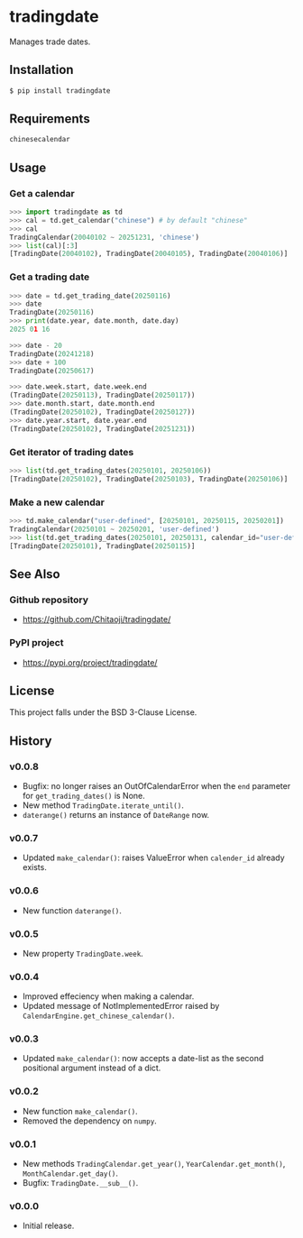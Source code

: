 # tradingdate
Manages trade dates.

## Installation
```sh
$ pip install tradingdate
```

## Requirements
```txt
chinesecalendar
```
## Usage
### Get a calendar
```py
>>> import tradingdate as td
>>> cal = td.get_calendar("chinese") # by default "chinese"
>>> cal
TradingCalendar(20040102 ~ 20251231, 'chinese')
>>> list(cal)[:3]
[TradingDate(20040102), TradingDate(20040105), TradingDate(20040106)]
```

### Get a trading date
```py
>>> date = td.get_trading_date(20250116)
>>> date
TradingDate(20250116)
>>> print(date.year, date.month, date.day)
2025 01 16

>>> date - 20
TradingDate(20241218)
>>> date + 100
TradingDate(20250617)

>>> date.week.start, date.week.end
(TradingDate(20250113), TradingDate(20250117))
>>> date.month.start, date.month.end
(TradingDate(20250102), TradingDate(20250127))
>>> date.year.start, date.year.end
(TradingDate(20250102), TradingDate(20251231))
```

### Get iterator of trading dates
```py
>>> list(td.get_trading_dates(20250101, 20250106))
[TradingDate(20250102), TradingDate(20250103), TradingDate(20250106)]
```

### Make a new calendar
```py
>>> td.make_calendar("user-defined", [20250101, 20250115, 20250201])
TradingCalendar(20250101 ~ 20250201, 'user-defined')
>>> list(td.get_trading_dates(20250101, 20250131, calendar_id="user-defined"))
[TradingDate(20250101), TradingDate(20250115)]
```

## See Also
### Github repository
* https://github.com/Chitaoji/tradingdate/

### PyPI project
* https://pypi.org/project/tradingdate/

## License
This project falls under the BSD 3-Clause License.

## History
### v0.0.8
* Bugfix: no longer raises an OutOfCalendarError when the `end` parameter for `get_trading_dates()` is None. 
* New method `TradingDate.iterate_until()`.
* `daterange()` returns an instance of `DateRange` now.

### v0.0.7
* Updated `make_calendar()`: raises ValueError when `calender_id` already exists.

### v0.0.6
* New function `daterange()`.

### v0.0.5
* New property `TradingDate.week`.

### v0.0.4
* Improved effeciency when making a calendar.
* Updated message of NotImplementedError raised by `CalendarEngine.get_chinese_calendar()`.

### v0.0.3
* Updated `make_calendar()`: now accepts a date-list as the second positional argument instead of a dict.

### v0.0.2
* New function `make_calendar()`.
* Removed the dependency on `numpy`.

### v0.0.1
* New methods `TradingCalendar.get_year()`, `YearCalendar.get_month()`, `MonthCalendar.get_day()`.
* Bugfix: `TradingDate.__sub__()`.

### v0.0.0
* Initial release.